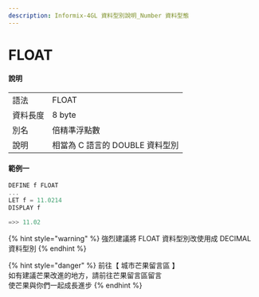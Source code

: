 ```yaml
---
description: Informix-4GL 資料型別說明_Number 資料型態
---
```


# FLOAT

#### 說明

|  |  |
| :--- | :--- |
| 語法 | FLOAT |
| 資料長度 | 8 byte |
| 別名 | 倍精準浮點數 |
| 說明 | 相當為 C 語言的 DOUBLE 資料型別 |

#### 範例一

```objectivec
DEFINE f FLOAT
...
LET f = 11.0214
DISPLAY f

=>> 11.02
```

{% hint style="warning" %}
強烈建議將 FLOAT 資料型別改使用成 DECIMAL 資料型別
{% endhint %}

{% hint style="danger" %}
前往【 城市芒果留言區 】  
如有建議芒果改進的地方，請前往芒果留言區留言  
使芒果與你們一起成長進步
{% endhint %}

